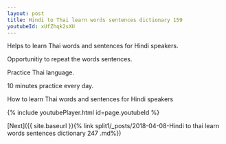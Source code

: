 ```yaml
---
layout: post
title: Hindi to Thai learn words sentences dictionary 159 
youtubeId: xUfZhqk2sXU
---
```

 
 
Helps to learn Thai words and sentences for Hindi speakers.

Opportunitiy to repeat the words sentences. 

Practice Thai language. 
 
10 minutes practice every day. 
 
How to learn Thai words and sentences for Hindi speakers 
 
{% include youtubePlayer.html id=page.youtubeId %}
 
 
[Next]({{ site.baseurl }}{% link  split1/_posts/2018-04-08-Hindi to thai learn words sentences dictionary 247 .md%})
 
